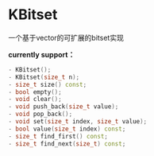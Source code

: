 # KBitset
一个基于vector的可扩展的bitset实现

**currently support：**
```c++
- KBitset();
- KBitset(size_t n);
- size_t size() const;
- bool empty();
- void clear();
- void push_back(size_t value);
- void pop_back();
- void set(size_t index, size_t value);
- bool value(size_t index) const;
- size_t find_first() const;
- size_t find_next(size_t) const;
```

